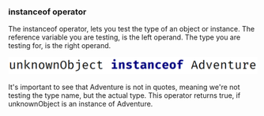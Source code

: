 
### instanceof operator ###

The instanceof operator, lets you test the type of an object or instance.
The reference variable you are testing, is the left operand.
The type you are testing for, is the right operand.

![img.png](img.png)

It's important to see that Adventure is not in quotes, meaning we're not testing the type name, but the actual type.
This operator returns true, if unknownObject is an instance of Adventure.